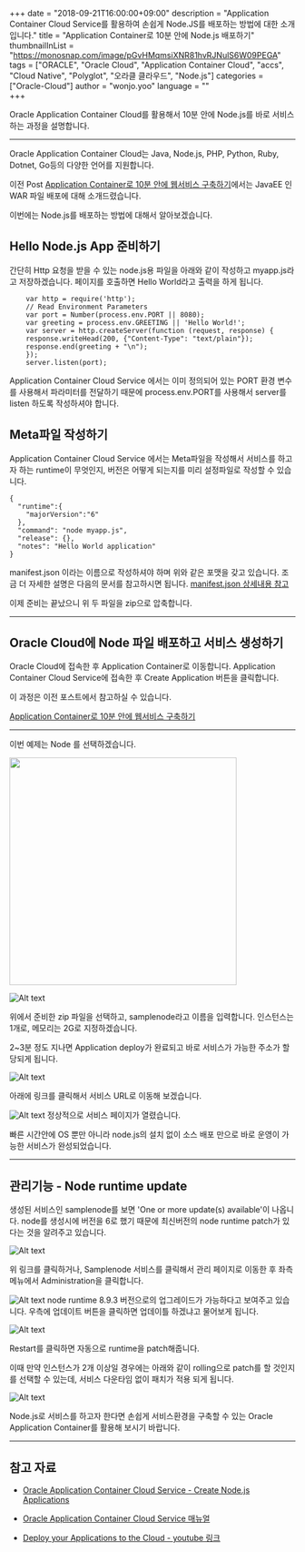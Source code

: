 +++
date = "2018-09-21T16:00:00+09:00"
description = "Application Container Cloud Service를 활용하여 손쉽게 Node.JS를 배포하는 방법에 대한 소개입니다."
title = "Application Container로 10분 안에 Node.js 배포하기"
thumbnailInList = "https://monosnap.com/image/pGvHMqmsiXNR81hvRJNulS6W09PEGA"
tags = ["ORACLE", "Oracle Cloud", "Application Container Cloud", "accs", "Cloud Native", "Polyglot", "오라클 클라우드", "Node.js"]
categories = ["Oracle-Cloud"]
author = "wonjo.yoo"
language = ""  
+++

Oracle Application Container Cloud를 활용해서 10분 안에 Node.js를 바로 서비스하는 과정을 설명합니다.

***
Oracle Application Container Cloud는 Java, Node.js, PHP, Python, Ruby, Dotnet, Go등의 다양한 언어를 지원합니다.

이전 Post [Application Container로 10분 안에 웹서비스 구축하기](http://www.oracloud.kr/post/accs001/)에서는 JavaEE 인 WAR 파일 배포에 대해 소개드렸습니다.

이번에는 Node.js를 배포하는 방법에 대해서 알아보겠습니다.

## Hello Node.js App 준비하기
간단히 Http 요청을 받을 수 있는 node.js용 파일을 아래와 같이 작성하고 myapp.js라고 저장하겠습니다.
페이지를 호출하면 Hello World라고 출력을 하게 됩니다.

```
    var http = require('http');
    // Read Environment Parameters
    var port = Number(process.env.PORT || 8080);
    var greeting = process.env.GREETING || 'Hello World!';
    var server = http.createServer(function (request, response) {
    response.writeHead(200, {"Content-Type": "text/plain"});
    response.end(greeting + "\n");
    });
    server.listen(port);
```
Application Container Cloud Service 에서는 이미 정의되어 있는 PORT 환경 변수를 사용해서 파라미터를 전달하기 때문에 process.env.PORT를 사용해서 server를 listen 하도록 작성하셔야 합니다.

## Meta파일 작성하기

Application Container Cloud Service 에서는 Meta파일을 작성해서 서비스를 하고자 하는 runtime이 무엇인지, 버전은 어떻게 되는지를 미리 설정파일로 작성할 수 있습니다.

```
{
  "runtime":{
    "majorVersion":"6"
  },
  "command": "node myapp.js",
  "release": {},
  "notes": "Hello World application"
}
```
manifest.json 이라는 이름으로 작성하셔야 하며 위와 같은 포맷을 갖고 있습니다.
조금 더 자세한 설명은 다음의 문서를 참고하시면 됩니다.
[manifest.json 상세내용 참고](https://docs.oracle.com/en/cloud/paas/app-container-cloud/dvcjv/creating-manifest-json-file.html)

이제 준비는 끝났으니 위 두 파일을 zip으로 압축합니다.

***
## Oracle Cloud에 Node 파일 배포하고 서비스 생성하기
Oracle Cloud에 접속한 후 Application Container로 이동합니다.
Application Container Cloud Service에 접속한 후 Create Application 버튼을 클릭합니다.

이 과정은 이전 포스트에서 참고하실 수 있습니다.

[Application Container로 10분 안에 웹서비스 구축하기](http://www.oracloud.kr/post/accs001/)

***
 
이번 예제는 Node 를 선택하겠습니다.

<img src="https://monosnap.com/image/IqlJ5ba7cYJT0Cvq4MhZW3oYkiOT9P.png" width=400>

![Alt text](https://monosnap.com/image/ckqEm8koLxPmoRrNJRAPsQb12RvlIy.png)

위에서 준비한 zip 파일을 선택하고, samplenode라고 이름을 입력합니다.
인스턴스는 1개로, 메모리는 2G로 지정하겠습니다.

2~3분 정도 지나면 Application deploy가 완료되고 바로 서비스가 가능한 주소가 할당되게 됩니다.

![Alt text](https://monosnap.com/image/zdVk2RCZouAIy91WheMCz7lXDhqBPQ.png)

아래에 링크를 클릭해서 서비스 URL로 이동해 보겠습니다.

![Alt text](https://monosnap.com/image/fnsbODzVAPdYfzhSzXcHnE6C1rJOrn)
정상적으로 서비스 페이지가 열렸습니다.

빠른 시간안에 OS 뿐만 아니라 node.js의 설치 없이 소스 배포 만으로 바로 운영이 가능한 서비스가 완성되었습니다.

***
## 관리기능 - Node runtime update
생성된 서비스인 samplenode를 보면 'One or more update(s) available'이 나옵니다.
node를 생성시에 버전을 6로 했기 때문에 최신버전의 node runtime patch가 있다는 것을 알려주고 있습니다.

![Alt text](https://monosnap.com/image/ela3Rzo78jQyLmaY9VNRkMqw9EPpbt.png)

위 링크를 클릭하거나, Samplenode 서비스를 클릭해서 관리 페이지로 이동한 후 좌측메뉴에서 Administration을 클릭합니다.

![Alt text](https://monosnap.com/image/MbITIz7BBO0XALQ4BzwbER2hkqGWWT.png)
node runtime 8.9.3 버전으로의 업그레이드가 가능하다고 보여주고 있습니다.
우측에 업데이트 버튼을 클릭하면 업데이틀 하겠냐고 물어보게 됩니다.

![Alt text](https://monosnap.com/image/sBav8c91lzSYifgEGvotTyp0x6EXUE)

Restart를 클릭하면 자동으로 runtime을 patch해줍니다.

이때 만약 인스턴스가 2개 이상일 경우에는 아래와 같이 rolling으로 patch를 할 것인지를 선택할 수 있는데, 서비스 다운타임 없이 패치가 적용 되게 됩니다.

![Alt text](https://monosnap.com/image/KmC6c9Q1A0ZPKHnxwlgBsZF54N8zog.png)


Node.js로 서비스를 하고자 한다면 손쉽게 서비스환경을 구축할 수 있는 Oracle Application Container를 활용해 보시기 바랍니다.

***
## 참고 자료
- [Oracle Application Container Cloud Service - Create Node.js Applications](https://docs.oracle.com/en/cloud/paas/app-container-cloud/create-sample-node.js-applications.html)

- [Oracle Application Container Cloud Service 매뉴얼](https://docs.oracle.com/en/cloud/paas/app-container-cloud/index.html)

- [Deploy your Applications to the Cloud - youtube 링크](https://www.youtube.com/watch?v=NqeuyUuuXrU)